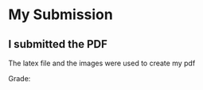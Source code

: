 # My Submission

## I submitted the PDF

The latex file and the images were used to create my pdf

Grade: 
